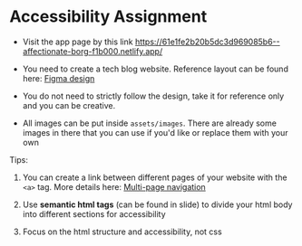 # Accessibility Assignment
- Visit the app page by this link https://61e1fe2b20b5dc3d969085b6--affectionate-borg-f1b000.netlify.app/

- You need to create a tech blog website. Reference layout can be found here: [Figma design](https://www.figma.com/file/fyN3JrM4xQQJpD7TWwvmTg/frame?node-id=0%3A1)

- You do not need to strictly follow the design, take it for reference only and you can be creative.
- All images can be put inside `assets/images`. There are already some images in there that you can use if you'd like or replace them with your own

Tips:

1. You can create a link between different pages of your website with the `<a>` tag. More details here: [Multi-page navigation](https://www.w3.org/wiki/Creating_multiple_pages_with_navigation_menus)

2. Use **semantic html tags** (can be found in slide) to divide your html body into different sections for accessibility

3. Focus on the html structure and accessibility, not css
